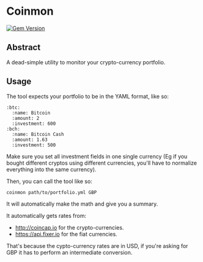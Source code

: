 # Coinmon

[![Gem Version](https://badge.fury.io/rb/coinmon.svg)](https://badge.fury.io/rb/coinmon)

## Abstract

A dead-simple utility to monitor your crypto-currency portfolio.

## Usage

The tool expects your portfolio to be in the YAML format, like so:

```
:btc:
  :name: Bitcoin
  :amount: 2
  :investment: 600
:bch:
  :name: Bitcoin Cash
  :amount: 1.63
  :investment: 500
```

Make sure you set all investment fields in one single currency (Eg if you bought different cryptos using different currencies, you'll have to normalize everything into the same currency).

Then, you can call the tool like so:

```bash
coinmon path/to/portfolio.yml GBP
```

It will automatically make the math and give you a summary.

It automatically gets rates from:

- http://coincap.io for the crypto-currencies.
- https://api.fixer.io for the fiat currencies.

That's because the cypto-currency rates are in USD, if you're asking for GBP it has to perform an intermediate conversion.
